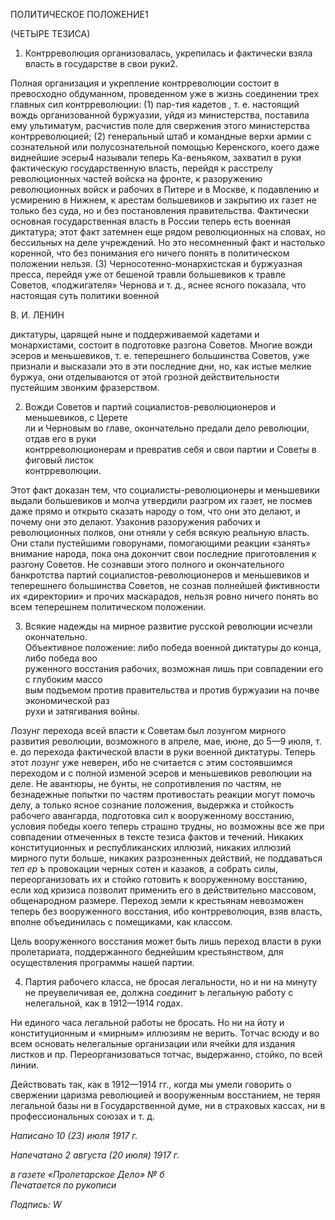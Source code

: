 ПОЛИТИЧЕСКОЕ ПОЛОЖЕНИЕ1

(ЧЕТЫРЕ ТЕЗИСА)

1. Контрреволюция организовалась, укрепилась и фактически взяла власть в госу­дарстве в свои руки2.

Полная организация и укрепление контрреволюции состоит в превосходно обдуман­ном, проведенном уже в жизнь соединении трех главных сил контрреволюции: (1) пар-тия кадетов , т. е. настоящий вождь организованной буржуазии, уйдя из министерства, поставила ему ультиматум, расчистив поле для свержения этого министерства контрре­волюцией; (2) генеральный штаб и командные верхи армии с сознательной или полу­сознательной помощью Керенского, коего даже виднейшие эсеры4 называли теперь Ка-веньяком, захватил в руки фактическую государственную власть, перейдя к расстрелу революционных частей войска на фронте, к разоружению революционных войск и ра­бочих в Питере и в Москве, к подавлению и усмирению в Нижнем, к арестам больше­виков и закрытию их газет не только без суда, но и без постановления правительства. Фактически основная государственная власть в России теперь есть военная диктатура; этот факт затемнен еще рядом революционных на словах, но бессильных на деле учре­ждений. Но это несомненный факт и настолько коренной, что без понимания его ниче­го понять в политическом положении нельзя. (3) Черносотенно-монархистская и бур­жуазная пресса, перейдя уже от бешеной травли большевиков к травле Советов, «под­жигателя» Чернова и т. д., яснее ясного показала, что настоящая суть политики военной

  

В. И. ЛЕНИН

диктатуры, царящей ныне и поддерживаемой кадетами и монархистами, состоит в под­готовке разгона Советов. Многие вожди эсеров и меньшевиков, т. е. теперешнего большинства Советов, уже признали и высказали это в эти последние дни, но, как ис­тые мелкие буржуа, они отделываются от этой грозной действительности пустейшим звонким фразерством.

2. Вожди Советов и партий социалистов-революционеров и меньшевиков, с Церете­  
ли и Черновым во главе, окончательно предали дело революции, отдав его в руки  
контрреволюционерам и превратив себя и свои партии и Советы в фиговый листок  
контрреволюции.

Этот факт доказан тем, что социалисты-революционеры и меньшевики выдали большевиков и молча утвердили разгром их газет, не посмев даже прямо и открыто ска­зать народу о том, что они это делают, и почему они это делают. Узаконив разоружения рабочих и революционных полков, они отняли у себя всякую реальную власть. Они стали пустейшими говорунами, помогающими реакции «занять» внимание народа, пока она докончит свои последние приготовления к разгону Советов. Не сознавши этого полного и окончательного банкротства партий социалистов-революционеров и мень­шевиков и теперешнего большинства Советов, не сознав полнейшей фиктивности их «директории» и прочих маскарадов, нельзя ровно ничего понять во всем теперешнем политическом положении.

3. Всякие надежды на мирное развитие русской революции исчезли окончательно.  
Объективное положение: либо победа военной диктатуры до конца, либо победа воо­  
руженного восстания рабочих, возможная лишь при совпадении его с глубоким массо­  
вым подъемом против правительства и против буржуазии на почве экономической раз­  
рухи и затягивания войны.

Лозунг перехода всей власти к Советам был лозунгом мирного развития революции, возможного в апреле, мае, июне, до 5—9 июля, т. е. до перехода фактической власти в руки военной диктатуры. Теперь этот лозунг уже неверен, ибо не считается с этим со­стоявшимся переходом и с полной изменой эсеров и меньшевиков революции на деле. Не авантюры, не бунты, не сопротивления по частям, не безнадеж­ные попытки по частям противостать реакции могут помочь делу, а только ясное соз­нание положения, выдержка и стойкость рабочего авангарда, подготовка сил к воору­женному восстанию, условия победы коего теперь страшно трудны, но возможны все же при совпадении отмеченных в тексте тезиса фактов и течений. Никаких конститу­ционных и республиканских иллюзий, никаких иллюзий мирного пути больше, ника­ких разрозненных действий, не поддаваться _теп ер ъ_ провокации черных сотен и каза­ков, а собрать силы, переорганизовать их и стойко готовить к вооруженному восста­нию, если ход кризиса позволит применить его в действительно массовом, общенарод­ном размере. Переход земли к крестьянам невозможен теперь без вооруженного вос­стания, ибо контрреволюция, взяв власть, вполне объединилась с помещиками, как классом.

Цель вооруженного восстания может быть лишь переход власти в руки пролетариа­та, поддержанного беднейшим крестьянством, для осуществления программы нашей партии.

4. Партия рабочего класса, не бросая легальности, но и ни на минуту не преувеличи­вая ее, должна _соединит ъ_ легальную работу с нелегальной, как в 1912—1914 годах.

Ни единого часа легальной работы не бросать. Но ни на йоту и конституционным и «мирным» иллюзиям не верить. Тотчас всюду и во всем основать нелегальные органи­зации или ячейки для издания листков и пр. Переорганизоваться тотчас, выдержанно, стойко, по всей линии.

Действовать так, как в 1912—1914 гг., когда мы умели говорить о свержении цариз­ма революцией и вооруженным восстанием, не теряя легальной базы ни в Государст­венной думе, ни в страховых кассах, ни в профессиональных союзах и т. д.

_Написано 10 (23) июля 1917 г._

_Напечатано 2 августа (20 июля) 1917 г._

_в газете «Пролетарское Дело» № б_                                                         _Печатается по рукописи_

_Подпись:_ _W_